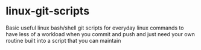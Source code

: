 # linux-git-scripts
Basic useful linux bash/shell git scripts for everyday linux commands to have less of a workload when you commit and push and just need your own routine built into a script that you can maintain
